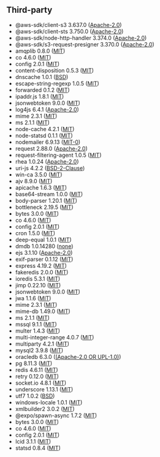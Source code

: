 
## Third-party

- @aws-sdk/client-s3 3.637.0 ([Apache-2.0](https://raw.githubusercontent.com/aws/aws-sdk-js-v3/main/LICENSE))
- @aws-sdk/client-sts 3.750.0 ([Apache-2.0](https://raw.githubusercontent.com/aws/aws-sdk-js-v3/main/LICENSE))
- @aws-sdk/node-http-handler 3.374.0 ([Apache-2.0](https://raw.githubusercontent.com/aws/aws-sdk-js-v3/main/LICENSE))
- @aws-sdk/s3-request-presigner 3.370.0 ([Apache-2.0](https://raw.githubusercontent.com/aws/aws-sdk-js-v3/main/LICENSE))
- amqplib 0.8.0 ([MIT](https://raw.githubusercontent.com/amqp-node/amqplib/main/LICENSE))
- co 4.6.0 ([MIT](https://raw.githubusercontent.com/tj/co/master/LICENSE))
- config 2.0.1 ([MIT](https://raw.githubusercontent.com/node-config/node-config/master/LICENSE))
- content-disposition 0.5.3 ([MIT](https://raw.githubusercontent.com/jshttp/content-disposition/master/LICENSE))
- dnscache 1.0.1 ([BSD](https://raw.githubusercontent.com/yahoo/dnscache/master/LICENSE))
- escape-string-regexp 1.0.5 ([MIT](https://raw.githubusercontent.com/sindresorhus/escape-string-regexp/main/license))
- forwarded 0.1.2 ([MIT](https://raw.githubusercontent.com/jshttp/forwarded/master/LICENSE))
- ipaddr.js 1.8.1 ([MIT](https://raw.githubusercontent.com/whitequark/ipaddr.js/main/LICENSE))
- jsonwebtoken 9.0.0 ([MIT](https://raw.githubusercontent.com/auth0/node-jsonwebtoken/master/LICENSE))
- log4js 6.4.1 ([Apache-2.0](https://raw.githubusercontent.com/log4js-node/log4js-node/master/LICENSE))
- mime 2.3.1 ([MIT](https://raw.githubusercontent.com/broofa/mime/main/LICENSE))
- ms 2.1.1 ([MIT](https://raw.githubusercontent.com/vercel/ms/main/license.md))
- node-cache 4.2.1 ([MIT](https://raw.githubusercontent.com/node-cache/node-cache/master/LICENSE))
- node-statsd 0.1.1 ([MIT](https://raw.githubusercontent.com/sivy/node-statsd/master/LICENSE))
- nodemailer 6.9.13 ([MIT-0](https://raw.githubusercontent.com/nodemailer/nodemailer/master/LICENSE))
- request 2.88.0 ([Apache-2.0](https://raw.githubusercontent.com/request/request/master/LICENSE))
- request-filtering-agent 1.0.5 ([MIT](https://raw.githubusercontent.com/azu/request-filtering-agent/master/LICENSE))
- rhea 1.0.24 ([Apache-2.0](https://raw.githubusercontent.com/amqp/rhea/main/LICENSE))
- uri-js 4.2.2 ([BSD-2-Clause](https://raw.githubusercontent.com/garycourt/uri-js/master/LICENSE))
- win-ca 3.5.0 ([MIT](https://raw.githubusercontent.com/ukoloff/win-ca/master/LICENSE))
- ajv 8.9.0 ([MIT](https://raw.githubusercontent.com/ajv-validator/ajv/master/LICENSE))
- apicache 1.6.3 ([MIT](https://raw.githubusercontent.com/kwhitley/apicache/master/LICENSE))
- base64-stream 1.0.0 ([MIT](https://github.com/mazira/base64-stream?tab=readme-ov-file#license))
- body-parser 1.20.1 ([MIT](https://raw.githubusercontent.com/expressjs/body-parser/master/LICENSE))
- bottleneck 2.19.5 ([MIT](https://raw.githubusercontent.com/SGrondin/bottleneck/master/LICENSE))
- bytes 3.0.0 ([MIT](https://raw.githubusercontent.com/visionmedia/bytes.js/master/LICENSE))
- co 4.6.0 ([MIT](https://raw.githubusercontent.com/tj/co/master/LICENSE))
- config 2.0.1 ([MIT](https://raw.githubusercontent.com/node-config/node-config/master/LICENSE))
- cron 1.5.0 ([MIT](https://raw.githubusercontent.com/kelektiv/node-cron/main/LICENSE))
- deep-equal 1.0.1 ([MIT](https://raw.githubusercontent.com/inspect-js/node-deep-equal/main/LICENSE))
- dmdb 1.0.14280 ([none](https://www.npmjs.com/package/dmdb))
- ejs 3.1.10 ([Apache-2.0](https://raw.githubusercontent.com/mde/ejs/main/LICENSE))
- exif-parser 0.1.12 ([MIT](https://raw.githubusercontent.com/bwindels/exif-parser/master/LICENSE.md))
- express 4.19.2 ([MIT](https://raw.githubusercontent.com/expressjs/express/master/LICENSE))
- fakeredis 2.0.0 ([MIT](https://github.com/hdachev/fakeredis?tab=readme-ov-file#license))
- ioredis 5.3.1 ([MIT](https://raw.githubusercontent.com/redis/ioredis/main/LICENSE))
- jimp 0.22.10 ([MIT](https://raw.githubusercontent.com/jimp-dev/jimp/main/LICENSE))
- jsonwebtoken 9.0.0 ([MIT](https://raw.githubusercontent.com/auth0/node-jsonwebtoken/master/LICENSE))
- jwa 1.1.6 ([MIT](https://raw.githubusercontent.com/auth0/node-jwa/master/LICENSE))
- mime 2.3.1 ([MIT](https://raw.githubusercontent.com/broofa/mime/main/LICENSE))
- mime-db 1.49.0 ([MIT](https://raw.githubusercontent.com/jshttp/mime-db/master/LICENSE))
- ms 2.1.1 ([MIT](https://raw.githubusercontent.com/vercel/ms/master/license.md))
- mssql 9.1.1 ([MIT](https://raw.githubusercontent.com/tediousjs/node-mssql/master/LICENSE.md))
- multer 1.4.3 ([MIT](https://raw.githubusercontent.com/expressjs/multer/master/LICENSE))
- multi-integer-range 4.0.7 ([MIT](https://raw.githubusercontent.com/smikitky/node-multi-integer-range/master/LICENSE))
- multiparty 4.2.1 ([MIT](https://raw.githubusercontent.com/pillarjs/multiparty/master/LICENSE))
- mysql2 3.9.8 ([MIT](https://raw.githubusercontent.com/sidorares/node-mysql2/master/License))
- oracledb 6.3.0 ([(Apache-2.0 OR UPL-1.0)](https://raw.githubusercontent.com/oracle/node-oracledb/main/LICENSE.txt))
- pg 8.11.3 ([MIT](https://raw.githubusercontent.com/brianc/node-postgres/master/LICENSE))
- redis 4.6.11 ([MIT](https://raw.githubusercontent.com/redis/node-redis/master/LICENSE))
- retry 0.12.0 ([MIT](https://raw.githubusercontent.com/tim-kos/node-retry/master/License))
- socket.io 4.8.1 ([MIT](https://raw.githubusercontent.com/socketio/socket.io/main/LICENSE))
- underscore 1.13.1 ([MIT](https://raw.githubusercontent.com/jashkenas/underscore/master/LICENSE))
- utf7 1.0.2 ([BSD](https://www.npmjs.com/package/utf7))
- windows-locale 1.0.1 ([MIT](https://raw.githubusercontent.com/TiagoDanin/Windows-Locale/master/LICENSE))
- xmlbuilder2 3.0.2 ([MIT](https://raw.githubusercontent.com/oozcitak/xmlbuilder2/master/LICENSE))
- @expo/spawn-async 1.7.2 ([MIT](https://raw.githubusercontent.com/TritonDataCenter/node-spawn-async/master/LICENSE))
- bytes 3.0.0 ([MIT](https://raw.githubusercontent.com/visionmedia/bytes.js/master/LICENSE))
- co 4.6.0 ([MIT](https://raw.githubusercontent.com/tj/co/master/LICENSE))
- config 2.0.1 ([MIT](https://github.com/node-config/node-config/blob/master/LICENSE))
- lcid 3.1.1 ([MIT](https://raw.githubusercontent.com/sindresorhus/lcid/main/license))
- statsd 0.8.4 ([MIT](https://raw.githubusercontent.com/statsd/statsd/master/LICENSE))
